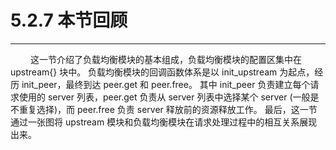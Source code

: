 # 5.2.7 本节回顾
***

&emsp;&emsp;
这一节介绍了负载均衡模块的基本组成，负载均衡模块的配置区集中在 upstream{} 块中。
负载均衡模块的回调函数体系是以 init\_upstream 为起点，经历 init\_peer，最终到达 peer.get 和 peer.free。
其中 init\_peer 负责建立每个请求使用的 server 列表，peer.get 负责从 server 列表中选择某个 server (一般是不重复选择)，而 peer.free 负责 server 释放前的资源释放工作。
最后，这一节通过一张图将 upstream 模块和负载均衡模块在请求处理过程中的相互关系展现出来。
